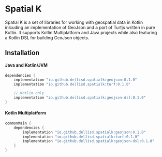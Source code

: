 # Spatial K

Spatial K is a set of libraries for working with geospatial data in Kotlin inlcuding an implementation of GeoJson and 
a port of Turfjs written in pure Kotlin. It supports Kotlin Multiplatform and Java projects while also featuring a 
Kotlin DSL for building GeoJson objects.

## Installation

#### Java and Kotlin/JVM

```groovy
dependencies {
    implementation "io.github.dellisd.spatialk:geojson:0.1.0"
    implementation "io.github.dellisd.spatialk:turf:0.1.0"

    // Kotlin only
    implementation "io.github.dellisd.spatialk:geojson-dsl:0.1.0" 
}
```

#### Kotlin Multiplatform
```groovy
commonMain {
    dependencies {
        implementation "io.github.dellisd.spatialk:geojson:0.1.0"
        implementation "io.github.dellisd.spatialk:turf:0.1.0"
        implementation "io.github.dellisd.spatialk:geojson-dsl:0.1.0" 
    }
}
```